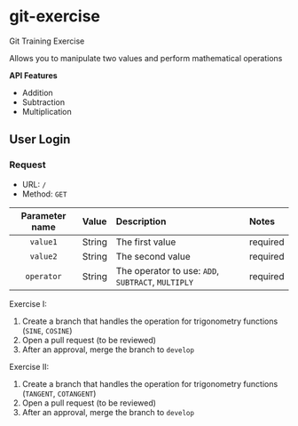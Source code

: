 # git-exercise
Git Training Exercise

Allows you to manipulate two values and perform mathematical operations

**API Features**
* Addition
* Subtraction
* Multiplication

## User Login

### Request
* URL: `/`
* Method: `GET`

| Parameter name  | Value  |  Description | Notes |
|:------------:|:-------|:---------|:----------- |
|`value1` |String | The first value| required   | 
|`value2` |String | The second value| required   | 
|`operator` |String | The operator to use: `ADD`, `SUBTRACT`, `MULTIPLY`| required   | 

Exercise I:
1. Create a branch that handles the operation for trigonometry functions (`SINE`, `COSINE`)
2. Open a pull request (to be reviewed)
3. After an approval, merge the branch to `develop`

Exercise II:
1. Create a branch that handles the operation for trigonometry functions (`TANGENT`, `COTANGENT`)
2. Open a pull request (to be reviewed)
3. After an approval, merge the branch to `develop`
